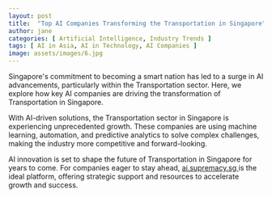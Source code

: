```yaml
---
layout: post
title:  "Top AI Companies Transforming the Transportation in Singapore"
author: jane
categories: [ Artificial Intelligence, Industry Trends ]
tags: [ AI in Asia, AI in Technology, AI Companies ]
image: assets/images/6.jpg
---
```


Singapore's commitment to becoming a smart nation has led to a surge in AI advancements, particularly within the Transportation sector. Here, we explore how key AI companies are driving the transformation of Transportation in Singapore.

With AI-driven solutions, the Transportation sector in Singapore is experiencing unprecedented growth. These companies are using machine learning, automation, and predictive analytics to solve complex challenges, making the industry more competitive and forward-looking.

AI innovation is set to shape the future of Transportation in Singapore for years to come. For companies eager to stay ahead, <a href="https://ai.supremacy.sg" target="_blank"> ai.supremacy.sg </a> is the ideal platform, offering strategic support and resources to accelerate growth and success.
